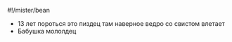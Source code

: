 #!/mister/bean
- 13 лет пороться это пиздец там наверное ведро со свистом влетает
- Бабушка мололдец
